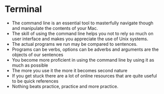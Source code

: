 # Terminal #

* The command line is an essential tool to masterfully navigate though and manipulate the contents of your Mac.
* The skill of using the command line helps you not to rely so much on user interface and makes you appreciate the use of Unix systems.
* The actual programs we run may be compared to sentences.
* Programs can be verbs, options can be adverbs and arguments are the objects of our sentences
* You become more proficient in using the command line by using it as much as possible
* The more you use it the more it becomes second nature
* If you get stuck there are a lot of online resources that are quite useful to be quick references
* Nothing beats practice, practice and more practice. 